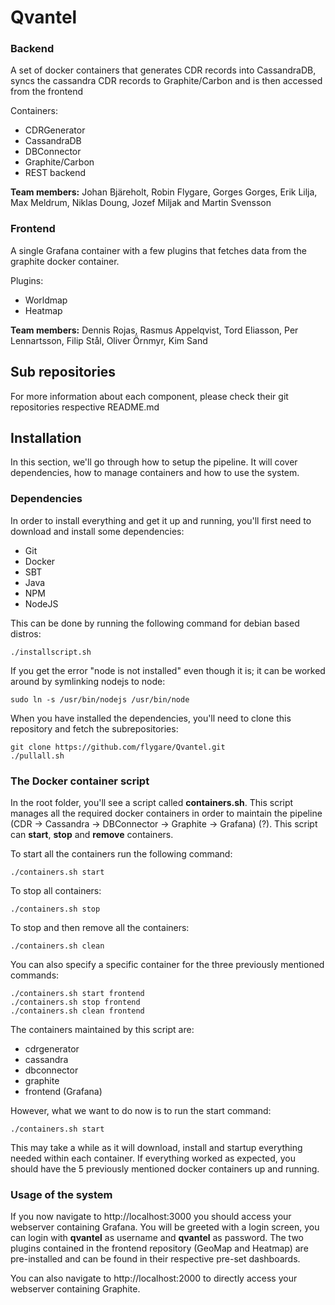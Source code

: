 Qvantel
=======

### Backend

A set of docker containers that generates CDR records into CassandraDB, syncs the cassandra CDR records to Graphite/Carbon and is then accessed from the frontend

Containers:
- CDRGenerator
- CassandraDB
- DBConnector
- Graphite/Carbon
- REST backend

**Team members:** Johan Bjäreholt, Robin Flygare, Gorges Gorges, Erik Lilja, Max Meldrum, Niklas Doung, Jozef Miljak and Martin Svensson

### Frontend

A single Grafana container with a few plugins that fetches data from the graphite docker container.

Plugins:
- Worldmap
- Heatmap

**Team members:** Dennis Rojas, Rasmus Appelqvist, Tord Eliasson, Per Lennartsson, Filip Stål, Oliver Örnmyr, Kim Sand

## Sub repositories

For more information about each component, please check their git repositories respective README.md

## Installation

In this section, we'll go through how to setup the pipeline. It will cover dependencies, how to manage containers and how to use the system.

### Dependencies
In order to install everything and get it up and running, you'll first need to download and install some dependencies:
- Git
- Docker
- SBT
- Java
- NPM
- NodeJS

This can be done by running the following command for debian based distros:
```
./installscript.sh
```
If you get the error "node is not installed" even though it is; it can be worked around by symlinking nodejs to node:
```
sudo ln -s /usr/bin/nodejs /usr/bin/node
```

When you have installed the dependencies, you'll need to clone this repository and fetch the subrepositories:
```
git clone https://github.com/flygare/Qvantel.git
./pullall.sh
```

### The Docker container script
In the root folder, you'll see a script called **containers.sh**. This script manages all the required docker containers in order to maintain the pipeline (CDR -> Cassandra -> DBConnector -> Graphite -> Grafana) (?). This script can **start**, **stop** and **remove** containers. 

To start all the containers run the following command:
```
./containers.sh start
```

To stop all containers:
```
./containers.sh stop
```

To stop and then remove all the containers:
```
./containers.sh clean
```

You can also specify a specific container for the three previously mentioned commands:
```
./containers.sh start frontend
./containers.sh stop frontend
./containers.sh clean frontend
```

The containers maintained by this script are:
- cdrgenerator 
- cassandra
- dbconnector
- graphite
- frontend (Grafana)

However, what we want to do now is to run the start command:
```
./containers.sh start
```

This may take a while as it will download, install and startup everything needed within each container. If everything worked as expected, you should have the 5 previously mentioned docker containers up and running.


### Usage of the system
If you now navigate to http://localhost:3000 you should access your webserver containing Grafana. You will be greeted with a login screen, you can login with **qvantel** as username and **qvantel** as password. The two plugins contained in the frontend repository (GeoMap and Heatmap) are pre-installed and can be found in their respective pre-set dashboards.

You can also navigate to http://localhost:2000 to directly access your webserver containing Graphite. 
